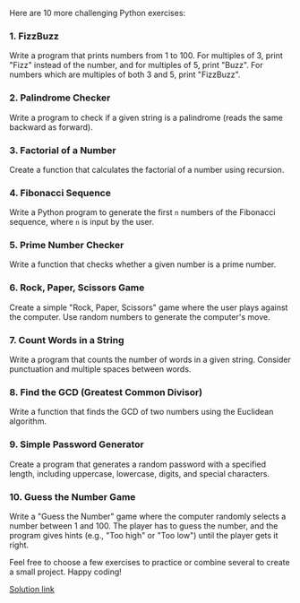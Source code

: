 Here are 10 more challenging Python exercises:

### 1. FizzBuzz
Write a program that prints numbers from 1 to 100. For multiples of 3, print "Fizz" instead of the number, and for multiples of 5, print "Buzz". For numbers which are multiples of both 3 and 5, print "FizzBuzz".

### 2. Palindrome Checker
Write a program to check if a given string is a palindrome (reads the same backward as forward).

### 3. Factorial of a Number
Create a function that calculates the factorial of a number using recursion.

### 4. Fibonacci Sequence
Write a Python program to generate the first `n` numbers of the Fibonacci sequence, where `n` is input by the user.

### 5. Prime Number Checker
Write a function that checks whether a given number is a prime number.

### 6. Rock, Paper, Scissors Game
Create a simple "Rock, Paper, Scissors" game where the user plays against the computer. Use random numbers to generate the computer's move.

### 7. Count Words in a String
Write a program that counts the number of words in a given string. Consider punctuation and multiple spaces between words.

### 8. Find the GCD (Greatest Common Divisor)
Write a function that finds the GCD of two numbers using the Euclidean algorithm.

### 9. Simple Password Generator
Create a program that generates a random password with a specified length, including uppercase, lowercase, digits, and special characters.

### 10. Guess the Number Game
Write a "Guess the Number" game where the computer randomly selects a number between 1 and 100. The player has to guess the number, and the program gives hints (e.g., "Too high" or "Too low") until the player gets it right.

Feel free to choose a few exercises to practice or combine several to create a small project. Happy coding!

[Solution link](https://pythonid.com/user/nguyentran/projects/10-python-exercises-for-noobs)
